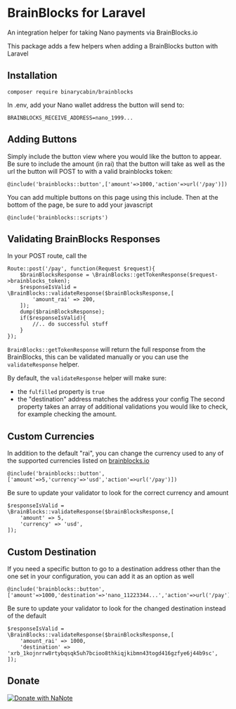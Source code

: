 # BrainBlocks for Laravel

An integration helper for taking Nano payments via BrainBlocks.io

This package adds a few helpers when adding a BrainBlocks button with Laravel

## Installation

```
composer require binarycabin/brainblocks
```

In .env, add your Nano wallet address the button will send to:

```
BRAINBLOCKS_RECEIVE_ADDRESS=nano_1999...
```

## Adding Buttons

Simply include the button view where you would like the button to appear. Be sure to include the amount (in rai) that the button will take as well as the url the button will POST to with a valid brainblocks token:

```
@include('brainblocks::button',['amount'=>1000,'action'=>url('/pay')])
```

You can add multiple buttons on this page using this include. Then at the bottom of the page, be sure to add your javascript

```
@include('brainblocks::scripts')
```

## Validating BrainBlocks Responses

In your POST route, call the 

```
Route::post('/pay', function(Request $request){
    $brainBlocksResponse = \BrainBlocks::getTokenResponse($request->brainblocks_token);
    $responseIsValid = \BrainBlocks::validateResponse($brainBlocksResponse,[
        'amount_rai' => 200,
    ]);
    dump($brainBlocksResponse);
    if($responseIsValid){
    	//.. do successful stuff
    }
});
```

`BrainBlocks::getTokenResponse` will return the full response from the BrainBlocks, this can be validated manually or you can use the `validateResponse` helper.

By default, the `validateResponse` helper will make sure:
- the `fulfilled` property is `true`
- the "destination" address matches the address your config
The second property takes an array of additional validations you would like to check, for example checking the amount.

## Custom Currencies

In addition to the default "rai", you can change the currency used to any of the supported currencies listed on [brainblocks.io](https://brainblocks.io)

```
@include('brainblocks::button',['amount'=>5,'currency'=>'usd','action'=>url('/pay')])
```

Be sure to update your validator to look for the correct currency and amount

```
$responseIsValid = \BrainBlocks::validateResponse($brainBlocksResponse,[
	'amount' => 5,
	'currency' => 'usd',
]);
```

## Custom Destination

If you need a specific button to go to a destination address other than the one set in your configuration, you can add it as an option as well

```
@include('brainblocks::button',['amount'=>1000,'destination'=>'nano_11223344...','action'=>url('/pay')])
```

Be sure to update your validator to look for the changed destination instead of the default

```
$responseIsValid = \BrainBlocks::validateResponse($brainBlocksResponse,[
	'amount_rai' => 1000,
	'destination' => 'xrb_1kojnrrw8rtybqsqk5uh7bcioo8thkiqjkibmn43togd416gzfye6j44b9sc',
]);
```

## Donate

[![Donate with NaNote](https://i.imgur.com/aLoptWA.png)](https://nanote.net/pay/binarycabin)






